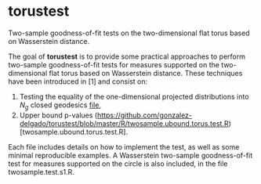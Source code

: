 # torustest
Two-sample goodness-of-fit tests on the two-dimensional flat torus based on Wasserstein distance.

The goal of **torustest** is to provide some practical approaches to perform two-sample goodness-of-fit tests for measures supported on the two-dimensional flat torus based on Wasserstein distance. These techniques have been introduced in [1] and consist on:

1. Testing the equality of the one-dimensional projected distributions into $N_g$ closed geodesics [file](https://github.com/gonzalez-delgado/torustest/blob/master/R/twosample.geodesic.torus.test.R),
2. Upper bound p-values (https://github.com/gonzalez-delgado/torustest/blob/master/R/twosample.ubound.torus.test.R)[twosample.ubound.torus.test.R].

Each file includes details on how to implement the test, as well as some minimal reproducible examples. A Wasserstein two-sample goodness-of-fit test for measures supported on the circle is also included, in the file twosample.test.s1.R.
